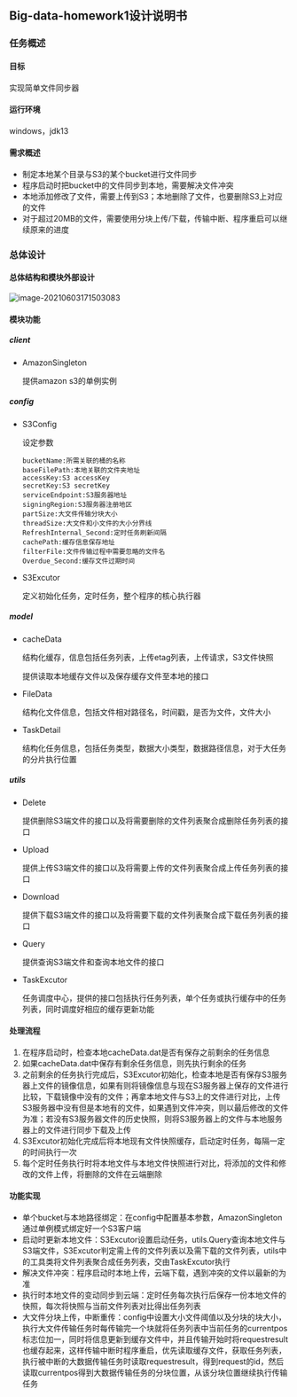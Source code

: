 ## Big-data-homework1设计说明书

### 任务概述

#### 目标

实现简单文件同步器

#### 运行环境

windows，jdk13

#### 需求概述

* 制定本地某个目录与S3的某个bucket进行文件同步
* 程序启动时把bucket中的文件同步到本地，需要解决文件冲突
* 本地添加修改了文件，需要上传到S3；本地删除了文件，也要删除S3上对应的文件
* 对于超过20MB的文件，需要使用分块上传/下载，传输中断、程序重启可以继续原来的进度

### 总体设计

#### 总体结构和模块外部设计

![image-20210603171503083](C:\Users\yujkl\AppData\Roaming\Typora\typora-user-images\image-20210603171503083.png)

#### 模块功能

##### client

* AmazonSingleton

  提供amazon s3的单例实例

##### config

* S3Config

  设定参数

  ``` 
  bucketName:所需关联的桶的名称
  baseFilePath:本地关联的文件夹地址
  accessKey:S3 accessKey
  secretKey:S3 secretKey
  serviceEndpoint:S3服务器地址
  signingRegion:S3服务器注册地区
  partSize:大文件传输分块大小
  threadSize:大文件和小文件的大小分界线
  RefreshInternal_Second:定时任务刷新间隔
  cachePath:缓存信息保存地址
  filterFile:文件传输过程中需要忽略的文件名
  Overdue_Second:缓存文件过期时间
  ```

* S3Excutor

  定义初始化任务，定时任务，整个程序的核心执行器

##### model

* cacheData

  结构化缓存，信息包括任务列表，上传etag列表，上传请求，S3文件快照

  提供读取本地缓存文件以及保存缓存文件至本地的接口

* FileData

  结构化文件信息，包括文件相对路径名，时间戳，是否为文件，文件大小

* TaskDetail

  结构化任务信息，包括任务类型，数据大小类型，数据路径信息，对于大任务的分片执行位置

##### utils

* Delete

  提供删除S3端文件的接口以及将需要删除的文件列表聚合成删除任务列表的接口

* Upload

  提供上传S3端文件的接口以及将需要上传的文件列表聚合成上传任务列表的接口

* Download

  提供下载S3端文件的接口以及将需要下载的文件列表聚合成下载任务列表的接口

* Query

  提供查询S3端文件和查询本地文件的接口

* TaskExcutor

  任务调度中心，提供的接口包括执行任务列表，单个任务或执行缓存中的任务列表，同时调度好相应的缓存更新功能

#### 处理流程

1. 在程序启动时，检查本地cacheData.dat是否有保存之前剩余的任务信息
2. 如果cacheData.dat中保存有剩余任务信息，则先执行剩余的任务
3. 之前剩余的任务执行完成后，S3Excutor初始化，检查本地是否有保存S3服务器上文件的镜像信息，如果有则将镜像信息与现在S3服务器上保存的文件进行比较，下载镜像中没有的文件；再拿本地文件与S3上的文件进行对比，上传S3服务器中没有但是本地有的文件，如果遇到文件冲突，则以最后修改的文件为准；若没有S3服务器文件的历史快照，则将S3服务器上的文件与本地服务器上的文件进行同步下载及上传
4. S3Excutor初始化完成后将本地现有文件快照缓存，启动定时任务，每隔一定的时间执行一次
5. 每个定时任务执行时将本地文件与本地文件快照进行对比，将添加的文件和修改的文件上传，将删除的文件在云端删除

#### 功能实现

* 单个bucket与本地路径绑定：在config中配置基本参数，AmazonSingleton通过单例模式绑定好一个S3客户端
* 启动时更新本地文件：S3Excutor设置启动任务，utils.Query查询本地文件与S3端文件，S3Excutor判定需上传的文件列表以及需下载的文件列表，utils中的工具类将文件列表聚合成任务列表，交由TaskExcutor执行
* 解决文件冲突：程序启动时本地上传，云端下载，遇到冲突的文件以最新的为准
* 执行时本地文件的变动同步到云端：定时任务每次执行后保存一份本地文件的快照，每次将快照与当前文件列表对比得出任务列表
* 大文件分块上传，中断重传：config中设置大小文件阈值以及分块的块大小，执行大文件传输任务时每传输完一个块就将任务列表中当前任务的currentpos标志位加一，同时将信息更新到缓存文件中，并且传输开始时将requestresult也缓存起来，这样传输中断时程序重启，优先读取缓存文件，获取任务列表，执行被中断的大数据传输任务时读取requestresult，得到request的id，然后读取currentpos得到大数据传输任务的分块位置，从该分块位置继续执行传输任务




